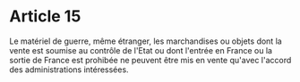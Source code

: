 # Article 15

Le matériel de guerre, même étranger, les marchandises ou objets dont la vente est soumise au contrôle de l'Etat ou dont l'entrée en France ou la sortie de France est prohibée ne peuvent être mis en vente qu'avec l'accord des administrations intéressées.
